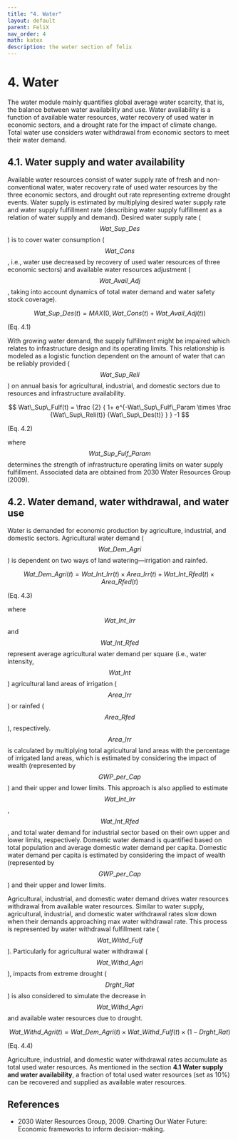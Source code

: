 ```yaml
---
title: "4. Water"
layout: default
parent: FeliX
nav_order: 4
math: katex
description: the water section of felix
---
```


# 4. Water
The water module mainly quantifies global average water scarcity, that is, the balance between water availability and use. Water availability is a function of available water resources, water recovery of used water in economic sectors, and a drought rate for the impact of climate change. Total water use considers water withdrawal from economic sectors to meet their water demand.

## 4.1. Water supply and water availability
Available water resources consist of water supply rate of fresh and non-conventional water, water recovery rate of used water resources by the three economic sectors, and drought out rate representing extreme drought events. Water supply is estimated by multiplying desired water supply rate and water supply fulfillment rate (describing water supply fulfillment as a relation of water supply and demand). Desired water supply rate ($$Wat\_Sup\_Des$$) is to cover water consumption ($$Wat\_Cons$$, i.e., water use decreased by recovery of used water resources of three economic sectors) and available water resources adjustment ($$Wat\_Avail\_Adj$$, taking into account dynamics of total water demand and water safety stock coverage).

$$
Wat\_Sup\_Des(t) = MAX(0,Wat\_Cons(t)+Wat\_Avail\_Adj(t))
$$

(Eq. 4.1)

With growing water demand, the supply fulfillment might be impaired which relates to infrastructure design and its operating limits. This relationship is modeled as a logistic function dependent on the amount of water that can be reliably provided ($$Wat\_Sup\_Reli$$) on annual basis for agricultural, industrial, and domestic sectors due to resources and infrastructure availability.

$$
Wat\_Sup\_Fulf(t) = 
\frac
    {2}
    {
        1+
        e^{-Wat\_Sup\_Fulf\_Param \times 
        \frac
            {Wat\_Sup\_Reli(t)}
            {Wat\_Sup\_Des(t)}
        }  
    }
-1
$$

(Eq. 4.2)

where $$Wat\_Sup\_Fulf\_Param$$ determines the strength of infrastructure operating limits on water supply fulfillment. Associated data are obtained from 2030 Water Resources Group (2009).

## 4.2. Water demand, water withdrawal, and water use
Water is demanded for economic production by agriculture, industrial, and domestic sectors. Agricultural water demand ($$Wat\_Dem\_Agri$$) is dependent on two ways of land watering―irrigation and rainfed.

$$
Wat\_Dem\_Agri(t) = Wat\_Int\_Irr(t) \times Area\_Irr(t) + Wat\_Int\_Rfed(t) \times Area\_Rfed(t)
$$

(Eq. 4.3)

where $$Wat\_Int\_Irr$$ and $$Wat\_Int\_Rfed$$ represent average agricultural water demand per square (i.e., water intensity, $$Wat\_Int$$) agricultural land areas of irrigation ($$Area\_Irr$$) or rainfed ($$Area\_Rfed$$), respectively. $$Area\_Irr$$ is calculated by multiplying total agricultural land areas with the percentage of irrigated land areas, which is estimated by considering the impact of wealth (represented by $$GWP\_per\_Cap$$) and their upper and lower limits. This approach is also applied to estimate $$Wat\_Int\_Irr$$, $$Wat\_Int\_Rfed$$, and total water demand for industrial sector based on their own upper and lower limits, respectively. Domestic water demand is quantified based on total population and average domestic water demand per capita. Domestic water demand per capita is estimated by considering the impact of wealth (represented by $$GWP\_per\_Cap$$) and their upper and lower limits.

Agricultural, industrial, and domestic water demand drives water resources withdrawal from available water resources. Similar to water supply, agricultural, industrial, and domestic water withdrawal rates slow down when their demands approaching max water withdrawal rate. This process is represented by water withdrawal fulfillment rate ($$Wat\_Withd\_Fulf$$). Particularly for agricultural water withdrawal ($$Wat\_Withd\_Agri$$), impacts from extreme drought ($$Drght\_Rat$$) is also considered to simulate the decrease in $$Wat\_Withd\_Agri$$ and available water resources due to drought.

$$
Wat\_Withd\_Agri(t) = Wat\_Dem\_Agri(t) \times Wat\_Withd\_Fulf(t) \times (1-Drght\_Rat)
$$

(Eq. 4.4)

Agriculture, industrial, and domestic water withdrawal rates accumulate as total used water resources. As mentioned in the section **4.1 Water supply and water availability**, a fraction of total used water resources (set as 10%) can be recovered and supplied as available water resources.

## References
- 2030 Water Resources Group, 2009. Charting Our Water Future: Economic frameworks to inform decision-making.